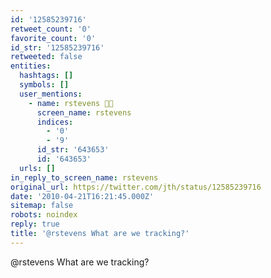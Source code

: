 ```yaml
---
id: '12585239716'
retweet_count: '0'
favorite_count: '0'
id_str: '12585239716'
retweeted: false
entities:
  hashtags: []
  symbols: []
  user_mentions:
    - name: rstevens 🐳💨
      screen_name: rstevens
      indices:
        - '0'
        - '9'
      id_str: '643653'
      id: '643653'
  urls: []
in_reply_to_screen_name: rstevens
original_url: https://twitter.com/jth/status/12585239716
date: '2010-04-21T16:21:45.000Z'
sitemap: false
robots: noindex
reply: true
title: '@rstevens What are we tracking?'
---
```


@rstevens What are we tracking?